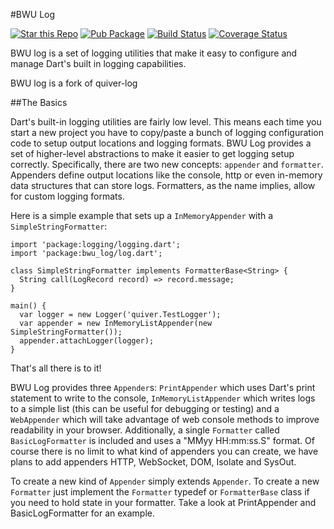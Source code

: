 #BWU Log

[![Star this Repo](https://img.shields.io/github/stars/bwu-dart/bwu_log.svg?style=flat)](https://github.com/bwu-dart/bwu_log)
[![Pub Package](https://img.shields.io/pub/v/bwu_log.svg?style=flat)](https://pub.dartlang.org/packages/bwu_log)
[![Build Status](https://travis-ci.org/bwu-dart/bwu_log.svg?branch=master)](https://travis-ci.org/bwu-dart/bwu_log)
[![Coverage Status](https://coveralls.io/repos/bwu-dart/bwu_log/badge.svg?branch=master)](https://coveralls.io/r/bwu-dart/bwu_log)

BWU log is a set of logging utilities that make it easy to configure and
manage Dart's built in logging capabilities.

BWU log is a fork of quiver-log


##The Basics

Dart's built-in logging utilities are fairly low level. This means each time you
start a new project you have to copy/paste a bunch of logging configuration
code to setup output locations and logging formats. BWU Log provides a set of
higher-level abstractions to make it easier to get logging setup correctly.
Specifically, there are two new concepts: `appender` and `formatter`. Appenders
define output locations like the console, http or even in-memory data structures
that can store logs. Formatters, as the name implies, allow for custom logging
formats.

Here is a simple example that sets up a `InMemoryAppender` with a
`SimpleStringFormatter`:

```
import 'package:logging/logging.dart';
import 'package:bwu_log/log.dart';

class SimpleStringFormatter implements FormatterBase<String> {
  String call(LogRecord record) => record.message;
}

main() {
  var logger = new Logger('quiver.TestLogger');
  var appender = new InMemoryListAppender(new SimpleStringFormatter());
  appender.attachLogger(logger);
}
```

That's all there is to it!

BWU Log provides three `Appender`s: `PrintAppender`
which uses Dart's print statement to write to the console, 
`InMemoryListAppender` which writes logs to a simple list (this can be useful 
for debugging or testing) and a `WebAppender` which will take advantage of web 
console methods to improve readability in your browser. Additionally, a single 
`Formatter` called
`BasicLogFormatter` is included and uses a "MMyy HH:mm:ss.S" format. Of course
there is no limit to what kind of appenders you can create, we have plans to
add appenders HTTP, WebSocket, DOM, Isolate and SysOut.

To create a new kind of `Appender` simply extends `Appender`. To create a new
`Formatter` just implement the `Formatter` typedef or `FormatterBase` class if
you need to hold state in your formatter. Take a look at PrintAppender and 
BasicLogFormatter for an example.
